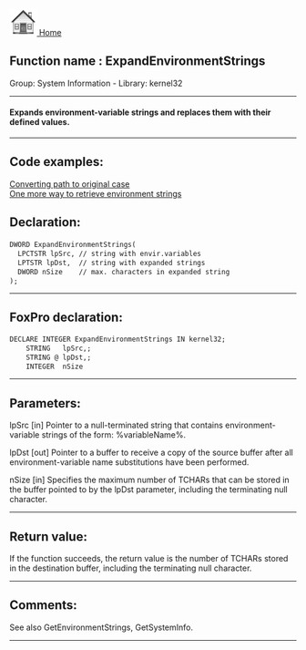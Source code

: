 [<img src="../../images/home.png"> Home ](https://github.com/VFPX/Win32API)  

## Function name : ExpandEnvironmentStrings
Group: System Information - Library: kernel32    
***  


#### Expands environment-variable strings and replaces them with their defined values.
***  


## Code examples:
[Converting path to original case](../../samples/sample_102.md)  
[One more way to retrieve environment strings](../../samples/sample_132.md)  

## Declaration:
```foxpro  
DWORD ExpandEnvironmentStrings(
  LPCTSTR lpSrc, // string with envir.variables
  LPTSTR lpDst,  // string with expanded strings
  DWORD nSize    // max. characters in expanded string
);  
```  
***  


## FoxPro declaration:
```foxpro  
DECLARE INTEGER ExpandEnvironmentStrings IN kernel32;
	STRING   lpSrc,;
	STRING @ lpDst,;
	INTEGER  nSize  
```  
***  


## Parameters:
lpSrc 
[in] Pointer to a null-terminated string that contains environment-variable strings of the form: %variableName%. 

lpDst 
[out] Pointer to a buffer to receive a copy of the source buffer after all environment-variable name substitutions have been performed. 

nSize 
[in] Specifies the maximum number of TCHARs that can be stored in the buffer pointed to by the lpDst parameter, including the terminating null character.  
***  


## Return value:
If the function succeeds, the return value is the number of TCHARs stored in the destination buffer, including the terminating null character.  
***  


## Comments:
See also GetEnvironmentStrings, GetSystemInfo.  
  
***  

